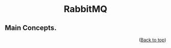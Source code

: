 <div id="top"></div>

<br />
<div align="center">
  <h1 align="center">RabbitMQ</h1>
</div>

## Main Concepts.

  <p align="right">(<a href="#top">Back to top</a>)</p>
